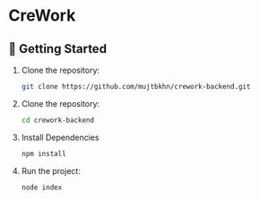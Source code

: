 # CreWork

## 🚀 Getting Started

1. Clone the repository:
   ```bash
   git clone https://github.com/mujtbkhn/crework-backend.git

2. Clone the repository:
   ```bash
   cd crework-backend

3. Install Dependencies
   ```bash
   npm install

5. Run the project:
   ```bash
   node index
